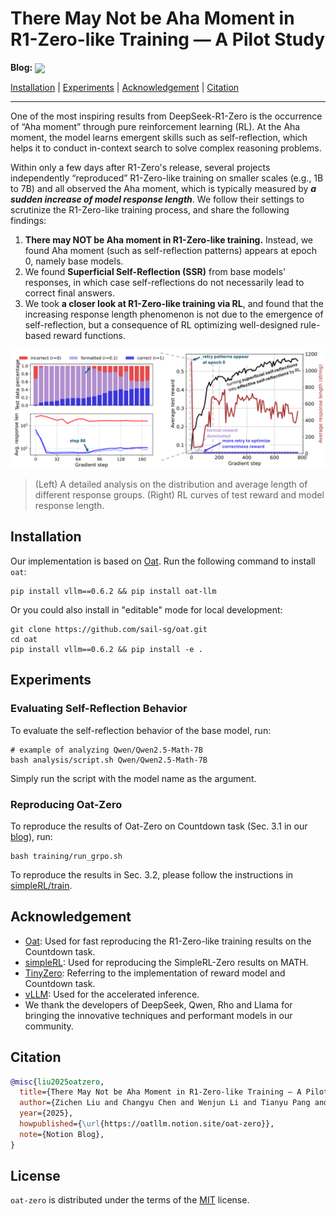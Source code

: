 # There May Not be Aha Moment in R1-Zero-like Training — A Pilot Study

<!-- Blog: [![Notion](https://img.shields.io/badge/Notion-000000?style=for-the-badge&logo=notion&logoColor=white)](notion_link) -->

**Blog:** <a href="https://oatllm.notion.site/oat-zero">
    <img src="https://img.shields.io/badge/Notion-000000?style=for-the-badge&logo=notion&logoColor=white" width="80" style="vertical-align: middle;">
</a>

[Installation](#installation) | [Experiments](#experiments) | [Acknowledgement](#acknowledgement) | [Citation](#citation) 

---

One of the most inspiring results from DeepSeek-R1-Zero is the occurrence of “Aha moment” through pure reinforcement learning (RL). At the Aha moment, the model learns emergent skills such as self-reflection, which helps it to conduct in-context search to solve complex reasoning problems.

Within only a few days after R1-Zero's release, several projects independently “reproduced” R1-Zero-like training on smaller scales (e.g., 1B to 7B) and all observed the Aha moment, which is typically measured by ***a sudden increase of model response length***. We follow their settings to scrutinize the R1-Zero-like training process, and share the following findings:

1. **There may NOT be Aha moment in R1-Zero-like training.** Instead, we found Aha moment (such as self-reflection patterns) appears at epoch 0, namely base models.
2. We found **Superficial Self-Reflection (SSR)** from base models' responses, in which case self-reflections do not necessarily lead to correct final answers.
3. We took **a closer look at R1-Zero-like training via RL**, and found that the increasing response length phenomenon is not due to the emergence of self-reflection, but a consequence of RL optimizing well-designed rule-based reward functions.

![oat-zero-results](./asset/oat-zero-results.jpg)

> (Left) A detailed analysis on the distribution and average length of different response groups. (Right) RL curves of test reward and model response length.

## Installation

Our implementation is based on [Oat](https://github.com/sail-sg/oat). Run the following command to install `oat`:

```console
pip install vllm==0.6.2 && pip install oat-llm
```
Or you could also install in "editable" mode for local development:

```console
git clone https://github.com/sail-sg/oat.git
cd oat
pip install vllm==0.6.2 && pip install -e .
```

## Experiments

### Evaluating Self-Reflection Behavior

To evaluate the self-reflection behavior of the base model, run:

```console
# example of analyzing Qwen/Qwen2.5-Math-7B
bash analysis/script.sh Qwen/Qwen2.5-Math-7B
```

Simply run the script with the model name as the argument.


### Reproducing Oat-Zero

To reproduce the results of Oat-Zero on Countdown task (Sec. 3.1 in our [blog](https://oatllm.notion.site/oat-zero)), run: 

```console
bash training/run_grpo.sh
```

To reproduce the results in Sec. 3.2, please follow the instructions in [simpleRL/train](https://github.com/hkust-nlp/simpleRL-reason/tree/main/train). 

## Acknowledgement

- [Oat](https://github.com/sail-sg/oat): Used for fast reproducing the R1-Zero-like training results on the Countdown task.
- [simpleRL](https://github.com/hkust-nlp/simpleRL-reason): Used for reproducing the SimpleRL-Zero results on MATH.
- [TinyZero](https://github.com/Jiayi-Pan/TinyZero): Referring to the implementation of reward model and Countdown task.
- [vLLM](https://github.com/vllm-project/vllm): Used for the accelerated inference.
- We thank the developers of DeepSeek, Qwen, Rho and Llama for bringing the innovative techniques and performant models in our community. 

## Citation

```bibtex
@misc{liu2025oatzero,
  title={There May Not be Aha Moment in R1-Zero-like Training — A Pilot Study},
  author={Zichen Liu and Changyu Chen and Wenjun Li and Tianyu Pang and Chao Du and Min Lin},
  year={2025},
  howpublished={\url{https://oatllm.notion.site/oat-zero}},
  note={Notion Blog},
}
```


## License

`oat-zero` is distributed under the terms of the [MIT](https://spdx.org/licenses/MIT.html) license.
